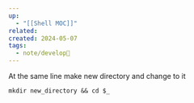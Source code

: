 ```yaml
---
up:
  - "[[Shell MOC]]"
related: 
created: 2024-05-07
tags:
  - note/develop🍃
---
```



At the same line make new directory and change to it
```shell
mkdir new_directory && cd $_
```